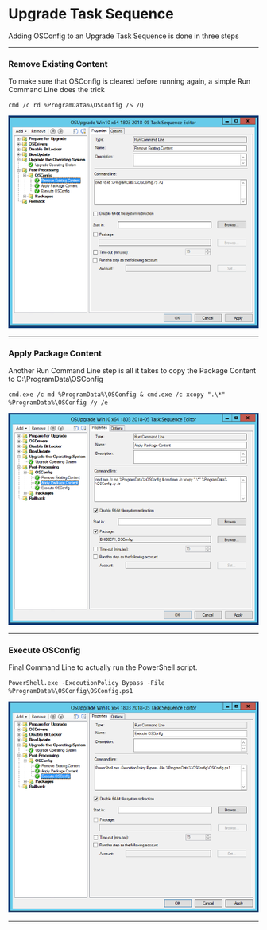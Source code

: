 # Upgrade Task Sequence

Adding OSConfig to an Upgrade Task Sequence is done in three steps

---

### Remove Existing Content

To make sure that OSConfig is cleared before running again, a simple Run Command Line does the trick

```
cmd /c rd %ProgramData%\OSConfig /S /Q
```

![](/assets/2018-05-31_10-03-31.png)

---

### Apply Package Content

Another Run Command Line step is all it takes to copy the Package Content to C:\ProgramData\OSConfig

```
cmd.exe /c md %ProgramData%\OSConfig & cmd.exe /c xcopy ".\*" %ProgramData%\OSConfig /y /e
```

![](/assets/2018-05-31_10-04-01.png)

---

### Execute OSConfig

Final Command Line to actually run the PowerShell script.

```
PowerShell.exe -ExecutionPolicy Bypass -File %ProgramData%\OSConfig\OSConfig.ps1
```

![](/assets/2018-05-31_10-04-29.png)

---

















